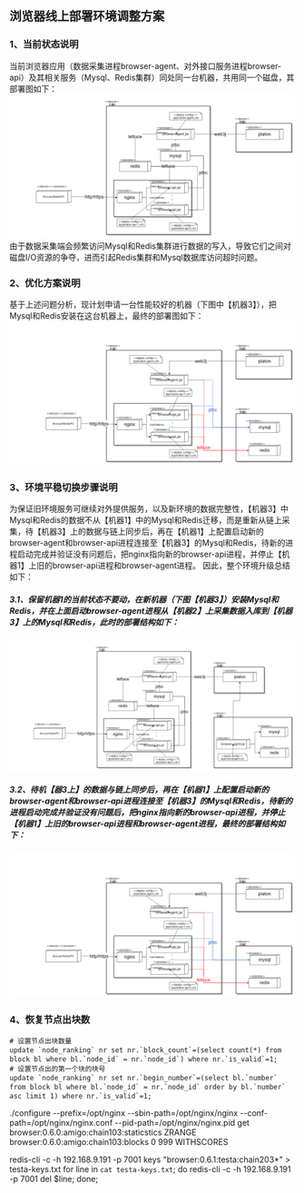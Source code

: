 ## 浏览器线上部署环境调整方案

### 1、当前状态说明
当前浏览器应用（数据采集进程browser-agent、对外接口服务进程browser-api）及其相关服务（Mysql、Redis集群）同处同一台机器，共用同一个磁盘，其部署图如下：
![image](doc/1.浏览器部署图-old.png)
由于数据采集端会频繁访问Mysql和Redis集群进行数据的写入，导致它们之间对磁盘I/O资源的争夺，进而引起Redis集群和Mysql数据库访问超时问题。

### 2、优化方案说明
基于上述问题分析，现计划申请一台性能较好的机器（下图中【机器3】），把Mysql和Redis安装在这台机器上，最终的部署图如下：
![image](doc/1.浏览器部署图-new.png)

### 3、环境平稳切换步骤说明
为保证旧环境服务可继续对外提供服务，以及新环境的数据完整性，【机器3】中Mysql和Redis的数据不从【机器1】中的Mysql和Redis迁移，而是重新从链上采集，待【机器3】上的数据与链上同步后，再在【机器1】上配置启动新的browser-agent和browser-api进程连接至【机器3】的Mysql和Redis，待新的进程启动完成并验证没有问题后，把nginx指向新的browser-api进程，并停止【机器1】上旧的browser-api进程和browser-agent进程。
因此，整个环境升级总结如下：
##### 3.1、保留机器1的当前状态不要动，在新机器（下图【机器3】）安装Mysql和Redis，并在上面启动browser-agent进程从【机器2】上采集数据入库到【机器3】上的Mysql和Redis，此时的部署结构如下：
![image](doc/2.升级步骤1部署图.png)
##### 3.2、待机【器3上】的数据与链上同步后，再在【机器1】上配置启动新的browser-agent和browser-api进程连接至【机器3】的Mysql和Redis，待新的进程启动完成并验证没有问题后，把nginx指向新的browser-api进程，并停止【机器1】上旧的browser-api进程和browser-agent进程，最终的部署结构如下：
![image](doc/1.浏览器部署图-new.png)


### 4、恢复节点出块数
```
# 设置节点出块数量
update `node_ranking` nr set nr.`block_count`=(select count(*) from block bl where bl.`node_id` = nr.`node_id`) where nr.`is_valid`=1;
# 设置节点出的第一个块的块号
update `node_ranking` nr set nr.`begin_number`=(select bl.`number` from block bl where bl.`node_id` = nr.`node_id` order by bl.`number` asc limit 1) where nr.`is_valid`=1;
```

./configure --prefix=/opt/nginx --sbin-path=/opt/nginx/nginx --conf-path=/opt/nginx/nginx.conf --pid-path=/opt/nginx/nginx.pid
get browser:0.6.0:amigo:chain103:staticstics 
ZRANGE browser:0.6.0:amigo:chain103:blocks 0 999 WITHSCORES




redis-cli -c -h 192.168.9.191 -p 7001 keys "browser:0.6.1:testa:chain203*" > testa-keys.txt
for line in `cat testa-keys.txt`; do redis-cli -c -h 192.168.9.191 -p 7001 del $line; done;
